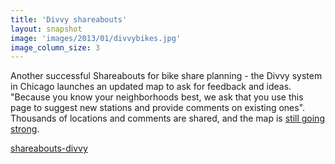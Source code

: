 ```yaml
---
title: 'Divvy shareabouts'
layout: snapshot
image: 'images/2013/01/divvybikes.jpg'
image_column_size: 3
---
```


Another successful Shareabouts for bike share planning - the Divvy system in Chicago launches an updated map to ask for feedback and ideas. "Because you know your neighborhoods best, we ask that you use this page to suggest new stations and provide comments on existing ones". Thousands of locations and comments are shared, and the map is <a href="http://suggest.divvybikes.com/">still going strong</a>. 

<a href="https://github.com/openplans/shareabouts-divvy"><span class="octicon octicon-mark-github"> shareabouts-divvy</span></a>